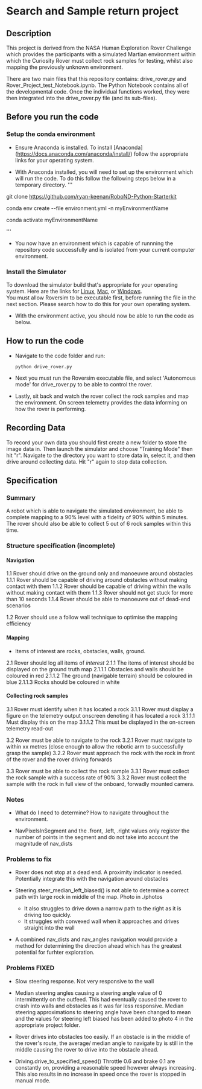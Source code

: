 # Search and Sample return project

## Description

This project is derived from the NASA Human Exploration Rover Challenge which provides the participants with a simulated Martian environment within which the Curiosity Rover must collect rock samples for testing, whilst also mapping the previously unknown environment. 

There are two main files that this repository contains: drive_rover.py and Rover_Project_test_Notebook.ipynb. The Python Notebook contains all of the developmental code. Once the individual functions worked, they were then integrated into the drive_rover.py file (and its sub-files). 

## Before you run the code

### Setup the conda environment

- Ensure Anaconda is installed. To install [Anaconda] (https://docs.anaconda.com/anaconda/install/) follow the appropriate links for your operating system.

- With Anaconda installed, you will need to set up the environment which will run the code. To do this follow the following steps below in a temporary directory. 
'''

git clone https://github.com/ryan-keenan/RoboND-Python-Starterkit

conda env create --file environment.yml -n myEnvironmentName   

conda activate myEnvironmentName

'''
- You now have an environment which is capable of runnning the repository code successfully and is isolated from your current computer environment.

### Install the Simulator
To download the simulator build that's appropriate for your operating system.  Here are the links for [Linux](https://s3-us-west-1.amazonaws.com/udacity-robotics/Rover+Unity+Sims/Linux_Roversim.zip), [Mac](	https://s3-us-west-1.amazonaws.com/udacity-robotics/Rover+Unity+Sims/Mac_Roversim.zip), or [Windows](https://s3-us-west-1.amazonaws.com/udacity-robotics/Rover+Unity+Sims/Windows_Roversim.zip).  
You must allow Roversim to be executable first, before running the file in the next section. Please search how to do this for your own operating system. 

- With the environment active, you should now be able to run the code as below.

## How to run the code

- Navigate to the code folder and run:

      python drive_rover.py
      
- Next you must run the Roversim executable file, and select 'Autonomous mode' for drive_rover.py to be able to control the rover.

- Lastly, sit back and watch the rover collect the rock samples and map the environment. On screen telemetry provides the data informing on how the rover is performing.


## Recording Data
To record your own data you should first create a new folder to store the image data in.  Then launch the simulator and choose "Training Mode" then hit "r".  Navigate to the directory you want to store data in, select it, and then drive around collecting data.  Hit "r" again to stop data collection.

## Specification

### Summary

A robot which is able to navigate the simulated environment, be able to complete mapping to a 90% level with a fidelity of 90% within 5 minutes. The rover should also be able to collect 5 out of 6 rock samples within this time. 

### Structure specification (incomplete)

#### Navigation
1.1 Rover should drive on the ground only and manoeuvre around obstacles
	1.1.1 Rover should be capable of driving around obstacles without making contact with them
	1.1.2 Rover should be capable of driving within the walls without making contact with them
	1.1.3 Rover should not get stuck for more than 10 seconds
	1.1.4 Rover should be able to manoeuvre out of dead-end scenarios

1.2 Rover should use a follow wall technique to optimise the mapping efficiency


#### Mapping

* Items of interest are rocks, obstacles, walls, ground.

2.1 Rover should log all items of *interest* 
	2.1.1 The items of interest should be displayed on the ground truth map 
		2.1.1.1 Obstacles and walls should be coloured in red
		2.1.1.2 The ground (navigable terrain) should be coloured in blue
		2.1.1.3 Rocks should be coloured in white

#### Collecting rock samples

3.1 Rover must identify when it has located a rock
	3.1.1 Rover must display a figure on the telemetry output onscreen denoting it has located a rock
		3.1.1.1 Must display this on the map
		3.1.1.2 This must be displayed in the on-screen telemetry read-out

3.2 Rover must be able to navigate to the rock
	3.2.1 Rover must navigate to within xx metres (close enough to allow the robotic arm to successfully grasp the sample)
	3.2.2 Rover must approach the rock with the rock in front of the rover and the rover driving forwards

3.3 Rover must be able to collect the rock sample
	3.3.1 Rover must collect the rock sample with a success rate of 90%
	3.3.2 Rover must collect the sample with the rock in full view of the onboard, forwadly mounted camera.

### Notes

- What do I need to determine? How to navigate throughout the environment.

- NavPixelsInSegment and the .front, .left, .right values only register the number of points in the segment and do not take into account the magnitude of nav_dists

### Problems to fix
- Rover does not stop at a dead end. A proximity indicator is needed. Potentially integrate this with the navigation around obstacles


- Steering.steer_median_left_biased() is not able to determine a correct path with large rock in middle of the map. Photo in ./photos
    - It also struggles to drive down a narrow path to the right as it is driving too quickly.
    - It struggles with convexed wall when it approaches and drives straight into the wall 

- A combined nav_dists and nav_angles navigation would provide a method for determining the direction ahead which has the greatest potential for furhter exploration.

### Problems FIXED
- Slow steering response. Not very responsive to the wall

- Median steering angles causing a steering angle value of 0 intermittently on the outfeed. This had eventually caused the rover to crash into walls and obstacles as it was far less responsive. Median steering approximations to steering angle have been changed to mean and the values for steering left biased has been added to photo 4 in the appropriate project folder.

- Rover drives into obstacles too easily. If an obstacle is in the middle of the rover's route, the average/ median angle to navigate by is still in the middle causing the rover to drive into the obstacle ahead. 

- Driving.drive_to_specified_speed()
	Throttle 0.6 and brake 0.1 are constantly on, providing a reasonable speed however always increasing. This also results in no increase in speed once the rover is stopped in manual mode.

